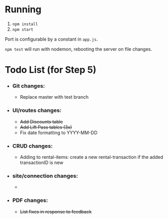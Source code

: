 # Running

1. `npm install`
2. `npm start`

Port is configurable by a constant in `app.js`.

`npm test` will run with nodemon, rebooting the server on file changes.

# Todo List (for Step 5)

-   ### Git changes:
    -   Replace master with test branch
-   ### UI/routes changes:
    -   ~~Add Discounts table~~
    -   ~~Add Lift Pass tables (3x)~~
    -   Fix date formatting to YYYY-MM-DD
-   ### CRUD changes:
    -   Adding to rental-items: create a new rental-transaction if the added transactionID is new
-   ### site/connection changes:
    -   
-   ### PDF changes:
    -   ~~List fixes in response to feedback~~
